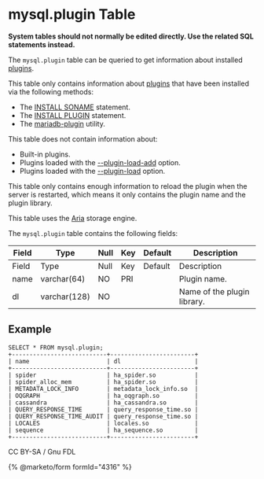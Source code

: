 # mysql.plugin Table

**System tables should not normally be edited directly. Use the related SQL statements instead.**

The `mysql.plugin` table can be queried to get information about installed [plugins](../../../../plugins/).

This table only contains information about [plugins](../../../../plugins/) that have been installed via the following methods:

* The [INSTALL SONAME](../../plugin-sql-statements/install-soname.md) statement.
* The [INSTALL PLUGIN](../../plugin-sql-statements/install-plugin.md) statement.
* The [mariadb-plugin](../../../../../clients-and-utilities/administrative-tools/mariadb-plugin.md) utility.

This table does not contain information about:

* Built-in plugins.
* Plugins loaded with the [--plugin-load-add](../../../../../server-management/starting-and-stopping-mariadb/mariadbd-options.md) option.
* Plugins loaded with the [--plugin-load](../../../../../server-management/starting-and-stopping-mariadb/mariadbd-options.md) option.

This table only contains enough information to reload the plugin when the server is restarted, which means it only contains the plugin name and the plugin library.

This table uses the [Aria](../../../../../server-usage/storage-engines/aria/) storage engine.

The `mysql.plugin` table contains the following fields:

| Field | Type         | Null | Key | Default | Description                 |
| ----- | ------------ | ---- | --- | ------- | --------------------------- |
| Field | Type         | Null | Key | Default | Description                 |
| name  | varchar(64)  | NO   | PRI |         | Plugin name.                |
| dl    | varchar(128) | NO   |     |         | Name of the plugin library. |

## Example

```
SELECT * FROM mysql.plugin;
+---------------------------+------------------------+
| name                      | dl                     |
+---------------------------+------------------------+
| spider                    | ha_spider.so           |
| spider_alloc_mem          | ha_spider.so           |
| METADATA_LOCK_INFO        | metadata_lock_info.so  |
| OQGRAPH                   | ha_oqgraph.so          |
| cassandra                 | ha_cassandra.so        |
| QUERY_RESPONSE_TIME       | query_response_time.so |
| QUERY_RESPONSE_TIME_AUDIT | query_response_time.so |
| LOCALES                   | locales.so             |
| sequence                  | ha_sequence.so         |
+---------------------------+------------------------+
```

CC BY-SA / Gnu FDL

{% @marketo/form formId="4316" %}
